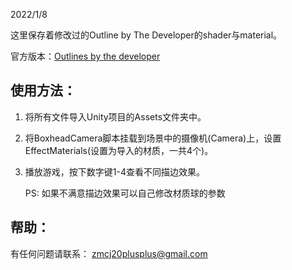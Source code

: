 2022/1/8

这里保存着修改过的Outline by The Developer的shader与material。

官方版本：[Outlines by the developer](https://assetstore.unity.com/packages/vfx/shaders/fullscreen-camera-effects/outlines-180370)

## 使用方法：

1. 将所有文件导入Unity项目的Assets文件夹中。

1. 将BoxheadCamera脚本挂载到场景中的摄像机(Camera)上，设置EffectMaterials(设置为导入的材质，一共4个)。

1. 播放游戏，按下数字键1-4查看不同描边效果。

    PS: 如果不满意描边效果可以自己修改材质球的参数

## 帮助：

有任何问题请联系： zmcj20plusplus@gmail.com
